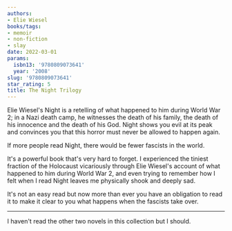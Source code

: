 ```yaml
---
authors:
- Elie Wiesel
books/tags:
- memoir
- non-fiction
- slay
date: 2022-03-01
params:
  isbn13: '9780809073641'
  year: '2008'
slug: '9780809073641'
star_rating: 5
title: The Night Trilogy
---
```


Elie Wiesel's Night is a retelling of what happened to him during World War 2; in a Nazi death camp, he witnesses the death of his family, the death of his innocence and the death of his God. Night shows you evil at its peak and convinces you that this horror must never be allowed to happen again.

<!--more-->

If more people read Night, there would be fewer fascists in the world.

It's a powerful book that's very hard to forget. I experienced the tiniest fraction of the Holocaust vicariously through Elie Wiesel's account of what happened to him during World War 2, and even trying to remember how I felt when I read Night leaves me physically shook and deeply sad.

It's not an easy read but now more than ever you have an obligation to read it to make it clear to you what happens when the fascists take over.

---

I haven't read the other two novels in this collection but I should.